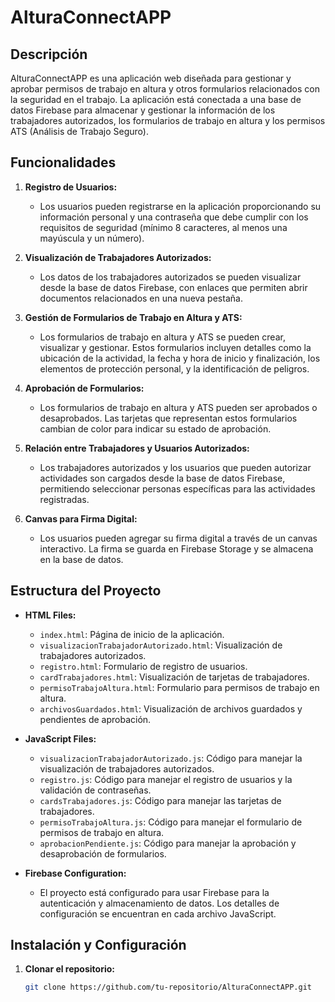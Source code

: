 # AlturaConnectAPP

## Descripción

AlturaConnectAPP es una aplicación web diseñada para gestionar y aprobar permisos de trabajo en altura y otros formularios relacionados con la seguridad en el trabajo. La aplicación está conectada a una base de datos Firebase para almacenar y gestionar la información de los trabajadores autorizados, los formularios de trabajo en altura y los permisos ATS (Análisis de Trabajo Seguro).

## Funcionalidades

1. **Registro de Usuarios:**
   - Los usuarios pueden registrarse en la aplicación proporcionando su información personal y una contraseña que debe cumplir con los requisitos de seguridad (mínimo 8 caracteres, al menos una mayúscula y un número).

2. **Visualización de Trabajadores Autorizados:**
   - Los datos de los trabajadores autorizados se pueden visualizar desde la base de datos Firebase, con enlaces que permiten abrir documentos relacionados en una nueva pestaña.

3. **Gestión de Formularios de Trabajo en Altura y ATS:**
   - Los formularios de trabajo en altura y ATS se pueden crear, visualizar y gestionar. Estos formularios incluyen detalles como la ubicación de la actividad, la fecha y hora de inicio y finalización, los elementos de protección personal, y la identificación de peligros.

4. **Aprobación de Formularios:**
   - Los formularios de trabajo en altura y ATS pueden ser aprobados o desaprobados. Las tarjetas que representan estos formularios cambian de color para indicar su estado de aprobación.

5. **Relación entre Trabajadores y Usuarios Autorizados:**
   - Los trabajadores autorizados y los usuarios que pueden autorizar actividades son cargados desde la base de datos Firebase, permitiendo seleccionar personas específicas para las actividades registradas.

6. **Canvas para Firma Digital:**
   - Los usuarios pueden agregar su firma digital a través de un canvas interactivo. La firma se guarda en Firebase Storage y se almacena en la base de datos.

## Estructura del Proyecto

- **HTML Files:**
  - `index.html`: Página de inicio de la aplicación.
  - `visualizacionTrabajadorAutorizado.html`: Visualización de trabajadores autorizados.
  - `registro.html`: Formulario de registro de usuarios.
  - `cardTrabajadores.html`: Visualización de tarjetas de trabajadores.
  - `permisoTrabajoAltura.html`: Formulario para permisos de trabajo en altura.
  - `archivosGuardados.html`: Visualización de archivos guardados y pendientes de aprobación.

- **JavaScript Files:**
  - `visualizacionTrabajadorAutorizado.js`: Código para manejar la visualización de trabajadores autorizados.
  - `registro.js`: Código para manejar el registro de usuarios y la validación de contraseñas.
  - `cardsTrabajadores.js`: Código para manejar las tarjetas de trabajadores.
  - `permisoTrabajoAltura.js`: Código para manejar el formulario de permisos de trabajo en altura.
  - `aprobacionPendiente.js`: Código para manejar la aprobación y desaprobación de formularios.

- **Firebase Configuration:**
  - El proyecto está configurado para usar Firebase para la autenticación y almacenamiento de datos. Los detalles de configuración se encuentran en cada archivo JavaScript.

## Instalación y Configuración

1. **Clonar el repositorio:**
   ```bash
   git clone https://github.com/tu-repositorio/AlturaConnectAPP.git
